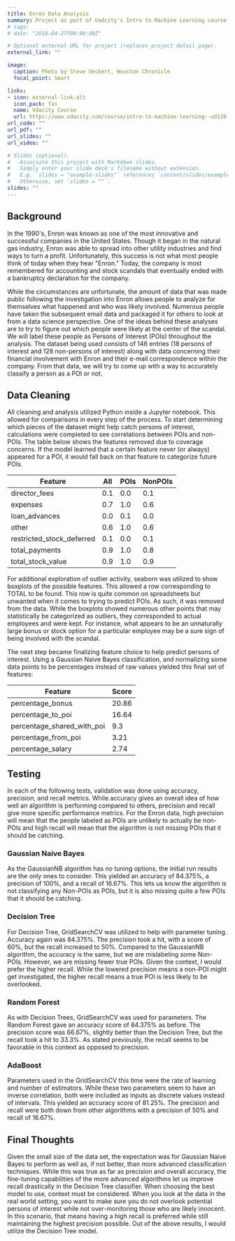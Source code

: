 ```yaml
---
title: Enron Data Analysis
summary: Project as part of Uadcity's Intro to Machine Learning course (2016).
# tags: 
# date: "2016-04-27T00:00:00Z"

# Optional external URL for project (replaces project detail page).
external_link: ""

image:
  caption: Photo by Steve Ueckert, Houston Chronicle 
  focal_point: Smart

links:
- icon: external-link-alt
  icon_pack: fas
  name: Udacity Course
  url: https://www.udacity.com/course/intro-to-machine-learning--ud120
url_code: ""
url_pdf: ""
url_slides: ""
url_video: ""

# Slides (optional).
#   Associate this project with Markdown slides.
#   Simply enter your slide deck's filename without extension.
#   E.g. `slides = "example-slides"` references `content/slides/example-slides.md`.
#   Otherwise, set `slides = ""`.
slides: ""
---
```


## Background

In the 1990's, Enron was known as one of the most innovative and successful companies in the United States. Though it began in the natural gas industry, Enron was able to spread into other utility industries and find ways to turn a profit. Unfortunately, this success is not what most people think of today when they hear "Enron." Today, the company is most remembered for accounting and stock scandals that eventually ended with a bankruptcy declaration for the company.

While the circumstances are unfortunate, the amount of data that was made public following the investigation into Enron allows people to analyze for themselves what happened and who was likely involved. Numerous people have taken the subsequent email data and packaged it for others to look at from a data science perspective. One of the ideas behind these analyses are to try to figure out which people were likely at the center of the scandal. We will label these people as Persons of Interest (POIs) throughout the analysis. The dataset being used consists of 146 entries (18 persons of interest and 128 non-persons of interest) along with data concerning their financial involvement with Enron and their e-mail correspondence within the company. From that data, we will try to come up with a way to accurately classify a person as a POI or not.

## Data Cleaning

All cleaning and analysis utilized Python inside a Jupyter notebook. This allowed for comparisons in every step of the process. To start determining which pieces of the dataset might help catch persons of interest, calculations were completed to see correlations between POIs and non-POIs. The table below shows the features removed due to coverage concerns. If the model learned that a certain feature never (or always) appeared for a POI, it would fall back on that feature to categorize future POIs.

| Feature                   | All        |  POIs       |  NonPOIs    |
| ------------------------- | ---------- | ----------- | ----------- |
| director_fees             | 0.1        |  0.0        |  0.1        |
| expenses                  | 0.7        |  1.0        |  0.6        |
| loan_advances             | 0.0        |  0.1        |  0.0        |
| other                     | 0.6        |  1.0        |  0.6        |
| restricted_stock_deferred | 0.1        |  0.0        |  0.1        |
| total_payments            | 0.9        |  1.0        |  0.8        |
| total_stock_value         | 0.9        |  1.0        |  0.9        |

For additional exploration of outlier activity, seaborn was utilized to show boxplots of the possible features. This allowed a row corresponding to TOTAL to be found. This row is quite common on spreadsheets but unwanted when it comes to trying to predict POIs. As such, it was removed from the data. While the boxplots showed numerous other points that may statistically be categorized as outliers, they corresponded to actual employees and were kept. For instance, what appears to be an unnaturally large bonus or stock option for a particular employee may be a sure sign of being involved with the scandal.

The next step became finalizing feature choice to help predict persons of interest. Using a Gaussian Naive Bayes classification, and normalizing some data points to be percentages instead of raw values yielded this final set of features:

| Feature                     | Score |
| --------------------------- | ----- |
| percentage_bonus            | 20.86 |
| percentage_to_poi           | 16.64 |
| percentage_shared_with_poi  | 9.3   |
| percentage_from_poi         | 3.21  |
| percentage_salary           | 2.74  |

## Testing

In each of the following tests, validation was done using accuracy, precision, and recall metrics. While accuracy gives an overall idea of how well an algorithm is performing compared to others, precision and recall give more specific performance metrics. For the Enron data, high precision will mean that the people labeled as POIs are unlikely to actually be non-POIs and high recall will mean that the algorithm is not missing POIs that it should be catching.

### Gaussian Naive Bayes

As the GaussianNB algorithm has no tuning options, the initial run results are the only ones to consider. This yielded an accuracy of 84.375%, a precision of 100%, and a recall of 16.67%. This lets us know the algorithm is not classifying any Non-POIs as POIs, but it is also missing quite a few POIs that it should be catching.

### Decision Tree

For Decision Tree, GridSearchCV was utilized to help with parameter tuning. Accuracy again was 84.375%. The precision took a hit, with a score of 60%, but the recall increased to 50%. Compared to the GaussianNB algorithm, the accuracy is the same, but we are mislabeling some Non-POIs. However, we are missing fewer true POIs. Given the context, I would prefer the higher recall. While the lowered precision means a non-POI might get investigated, the higher recall means a true POI is less likely to be overlooked.

### Random Forest

As with Decision Trees, GridSearchCV was used for parameters. The Random Forest gave an accuracy score of 84.375% as before. The precision score was 66.67%, slightly better than the Decision Tree, but the recall took a hit to 33.3%. As stated previously, the recall seems to be favorable in this context as opposed to precision.

### AdaBoost

Parameters used in the GridSearchCV this time were the rate of learning and number of estimators. While these two parameters seem to have an inverse correlation, both were included as inputs as discrete values instead of intervals. This yielded an accuracy score of 81.25%. The precision and recall were both down from other algorithms with a precision of 50% and recall of 16.67%.

## Final Thoughts

Given the small size of the data set, the expectation was for Gaussian Naive Bayes to perform as well as, if not better, than more advanced classification techniques. While this was true as far as precision and overall accuracy, the fine-tuning capabilities of the more advanced algorithms let us improve recall drastically in the Decision Tree classifier. When choosing the best model to use, context must be considered. When you look at the data in the real world setting, you want to make sure you do not overlook potential persons of interest while not over-monitoring those who are likely innocent. In this scenario, that means having a high recall is preferred while still maintaining the highest precision possible. Out of the above results, I would utilize the Decision Tree model.
